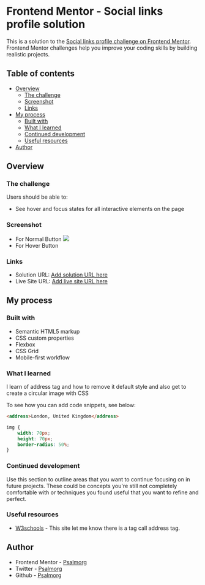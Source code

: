 # Frontend Mentor - Social links profile solution

This is a solution to the [Social links profile challenge on Frontend Mentor](https://www.frontendmentor.io/challenges/social-links-profile-UG32l9m6dQ). Frontend Mentor challenges help you improve your coding skills by building realistic projects. 

## Table of contents

- [Overview](#overview)
  - [The challenge](#the-challenge)
  - [Screenshot](#screenshot)
  - [Links](#links)
- [My process](#my-process)
  - [Built with](#built-with)
  - [What I learned](#what-i-learned)
  - [Continued development](#continued-development)
  - [Useful resources](#useful-resources)
- [Author](#author)


## Overview

### The challenge

Users should be able to:

- See hover and focus states for all interactive elements on the page

### Screenshot
- For Normal Button
![](./screenshot.jpg)
- For Hover Button

### Links

- Solution URL: [Add solution URL here](https://your-solution-url.com)
- Live Site URL: [Add live site URL here](https://psalmorg.github.io/Project_3/)

## My process

### Built with

- Semantic HTML5 markup
- CSS custom properties
- Flexbox
- CSS Grid
- Mobile-first workflow


### What I learned
 I learn of address tag and how to remove it default style and also get to create a circular image with  CSS

To see how you can add code snippets, see below:

```html
<address>London, United Kingdom</address>
```
```css
img {
    width: 70px;
    height: 70px;
    border-radius: 50%;
}
```

### Continued development

Use this section to outline areas that you want to continue focusing on in future projects. These could be concepts you're still not completely comfortable with or techniques you found useful that you want to refine and perfect.

### Useful resources

- [W3schools](https://www.w3schools.com) - This site let me know there is a tag call address tag.
## Author

- Frontend Mentor - [Psalmorg](https://www.frontendmentor.io/profile/Psalmorg)
- Twitter - [Psalmorg](https://www.twitter.com/Psalmorg)
- Github - [Psalmorg](https://www.github.io/Psalmorg)
